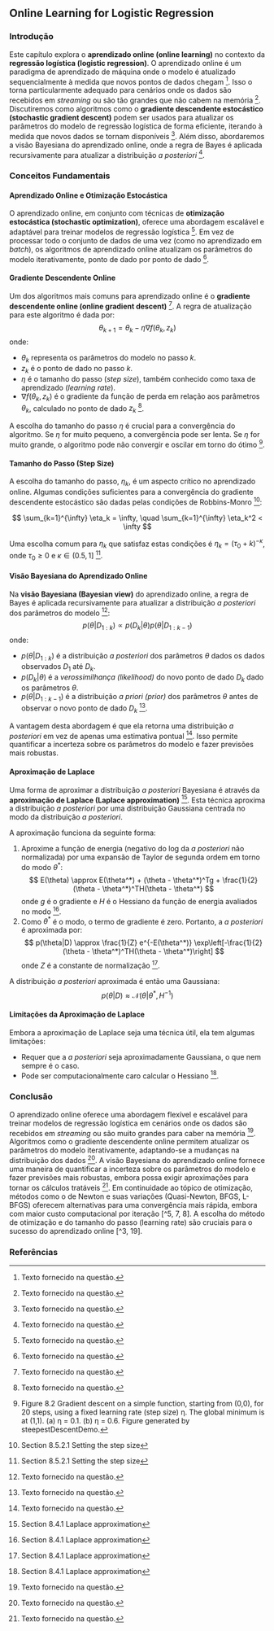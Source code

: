 ## Online Learning for Logistic Regression

### Introdução
Este capítulo explora o **aprendizado online (online learning)** no contexto da **regressão logística (logistic regression)**. O aprendizado online é um paradigma de aprendizado de máquina onde o modelo é atualizado sequencialmente à medida que novos pontos de dados chegam [^1]. Isso o torna particularmente adequado para cenários onde os dados são recebidos em *streaming* ou são tão grandes que não cabem na memória [^1]. Discutiremos como algoritmos como o **gradiente descendente estocástico (stochastic gradient descent)** podem ser usados para atualizar os parâmetros do modelo de regressão logística de forma eficiente, iterando à medida que novos dados se tornam disponíveis [^1]. Além disso, abordaremos a visão Bayesiana do aprendizado online, onde a regra de Bayes é aplicada recursivamente para atualizar a distribuição *a posteriori* [^1].

### Conceitos Fundamentais

#### Aprendizado Online e Otimização Estocástica
O aprendizado online, em conjunto com técnicas de **otimização estocástica (stochastic optimization)**, oferece uma abordagem escalável e adaptável para treinar modelos de regressão logística [^1]. Em vez de processar todo o conjunto de dados de uma vez (como no aprendizado em *batch*), os algoritmos de aprendizado online atualizam os parâmetros do modelo iterativamente, ponto de dado por ponto de dado [^1].

#### Gradiente Descendente Online
Um dos algoritmos mais comuns para aprendizado online é o **gradiente descendente online (online gradient descent)** [^1]. A regra de atualização para este algoritmo é dada por:
$$ \theta_{k+1} = \theta_k - \eta \nabla f(\theta_k, z_k) $$
onde:
*   $\theta_k$ representa os parâmetros do modelo no passo $k$.
*   $z_k$ é o ponto de dado no passo $k$.
*   $\eta$ é o tamanho do passo (*step size*), também conhecido como taxa de aprendizado (*learning rate*).
*   $\nabla f(\theta_k, z_k)$ é o gradiente da função de perda em relação aos parâmetros $\theta_k$, calculado no ponto de dado $z_k$ [^1].

A escolha do tamanho do passo $\eta$ é crucial para a convergência do algoritmo. Se $\eta$ for muito pequeno, a convergência pode ser lenta. Se $\eta$ for muito grande, o algoritmo pode não convergir e oscilar em torno do ótimo [^3].

#### Tamanho do Passo (Step Size)
A escolha do tamanho do passo, $\eta_k$, é um aspecto crítico no aprendizado online. Algumas condições suficientes para a convergência do gradiente descendente estocástico são dadas pelas condições de Robbins-Monro [^19]:

$$ \sum_{k=1}^{\infty} \eta_k = \infty, \quad \sum_{k=1}^{\infty} \eta_k^2 < \infty $$

Uma escolha comum para $\eta_k$ que satisfaz estas condições é $\eta_k = (\tau_0 + k)^{-\kappa}$, onde $\tau_0 \geq 0$ e $\kappa \in (0.5, 1]$ [^19].

#### Visão Bayesiana do Aprendizado Online
Na **visão Bayesiana (Bayesian view)** do aprendizado online, a regra de Bayes é aplicada recursivamente para atualizar a distribuição *a posteriori* dos parâmetros do modelo [^1]:
$$ p(\theta|D_{1:k}) \propto p(D_k|\theta)p(\theta|D_{1:k-1}) $$
onde:
*   $p(\theta|D_{1:k})$ é a distribuição *a posteriori* dos parâmetros $\theta$ dados os dados observados $D_1$ até $D_k$.
*   $p(D_k|\theta)$ é a *verossimilhança (likelihood)* do novo ponto de dado $D_k$ dado os parâmetros $\theta$.
*   $p(\theta|D_{1:k-1})$ é a distribuição *a priori (prior)* dos parâmetros $\theta$ antes de observar o novo ponto de dado $D_k$ [^1].

A vantagem desta abordagem é que ela retorna uma distribuição *a posteriori* em vez de apenas uma estimativa pontual [^1]. Isso permite quantificar a incerteza sobre os parâmetros do modelo e fazer previsões mais robustas.

#### Aproximação de Laplace
Uma forma de aproximar a distribuição *a posteriori* Bayesiana é através da **aproximação de Laplace (Laplace approximation)** [^11]. Esta técnica aproxima a distribuição *a posteriori* por uma distribuição Gaussiana centrada no modo da distribuição *a posteriori*.

A aproximação funciona da seguinte forma:
1.  Aproxime a função de energia (negativo do log da *a posteriori* não normalizada) por uma expansão de Taylor de segunda ordem em torno do modo $\theta^*$:
    $$     E(\theta) \approx E(\theta^*) + (\theta - \theta^*)^Tg + \frac{1}{2}(\theta - \theta^*)^TH(\theta - \theta^*)     $$
    onde $g$ é o gradiente e $H$ é o Hessiano da função de energia avaliados no modo [^11].
2.  Como $\theta^*$ é o modo, o termo de gradiente é zero. Portanto, a *a posteriori* é aproximada por:
    $$     p(\theta|D) \approx \frac{1}{Z} e^{-E(\theta^*)} \exp\left[-\frac{1}{2}(\theta - \theta^*)^TH(\theta - \theta^*)\right]     $$
    onde $Z$ é a constante de normalização [^11].

A distribuição *a posteriori* aproximada é então uma Gaussiana:
$$ p(\theta|D) \approx \mathcal{N}(\theta|\theta^*, H^{-1}) $$

#### Limitações da Aproximação de Laplace
Embora a aproximação de Laplace seja uma técnica útil, ela tem algumas limitações:

*   Requer que a *a posteriori* seja aproximadamente Gaussiana, o que nem sempre é o caso.
*   Pode ser computacionalmente caro calcular o Hessiano [^11].

### Conclusão

O aprendizado online oferece uma abordagem flexível e escalável para treinar modelos de regressão logística em cenários onde os dados são recebidos em *streaming* ou são muito grandes para caber na memória [^1]. Algoritmos como o gradiente descendente online permitem atualizar os parâmetros do modelo iterativamente, adaptando-se a mudanças na distribuição dos dados [^1]. A visão Bayesiana do aprendizado online fornece uma maneira de quantificar a incerteza sobre os parâmetros do modelo e fazer previsões mais robustas, embora possa exigir aproximações para tornar os cálculos tratáveis [^1]. Em continuidade ao tópico de otimização, métodos como o de Newton e suas variações (Quasi-Newton, BFGS, L-BFGS) oferecem alternativas para uma convergência mais rápida, embora com maior custo computacional por iteração [^5, 7, 8]. A escolha do método de otimização e do tamanho do passo (learning rate) são cruciais para o sucesso do aprendizado online [^3, 19].

### Referências

[^1]:  Texto fornecido na questão.
[^3]:  Figure 8.2 Gradient descent on a simple function, starting from (0,0), for 20 steps, using a fixed learning rate (step size) η. The global minimum is at (1,1). (a) η = 0.1. (b) η = 0.6. Figure generated by steepestDescentDemo.
[^5]: Algorithm 8.1: Newton's method for minimizing a strictly convex function
[^7]: Section 8.3.5 Quasi-Newton (variable metric) methods
[^8]: Section 8.3.6 l2 regularization
[^11]: Section 8.4.1 Laplace approximation
[^19]: Section 8.5.2.1 Setting the step size
<!-- END -->